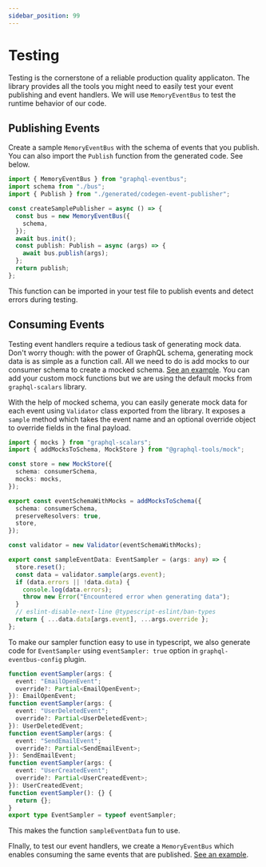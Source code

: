 ```yaml
---
sidebar_position: 99
---
```


# Testing

Testing is the cornerstone of a reliable production quality applicaton. The library provides all the tools you might need to easily test your event publishing and event handlers. We will use `MemoryEventBus` to test the runtime behavior of our code.

## Publishing Events

Create a sample `MemoryEventBus` with the schema of events that you publish. You can also import the `Publish` function from the generated code. See below.

```typescript
import { MemoryEventBus } from "graphql-eventbus";
import schema from "./bus";
import { Publish } from "./generated/codegen-event-publisher";

const createSamplePublisher = async () => {
  const bus = new MemoryEventBus({
    schema,
  });
  await bus.init();
  const publish: Publish = async (args) => {
    await bus.publish(args);
  };
  return publish;
};
```

This function can be imported in your test file to publish events and detect errors during testing.

## Consuming Events

Testing event handlers require a tedious task of generating mock data. Don't worry though: with the power of GraphQL schema, generating mock data is as simple as a function call. All we need to do is add mocks to our consumer schema to create a mocked schema. [See an example](https://github.com/skk2142/graphql-eventbus/blob/master/examples/rabbit-mq/src/serviceB/utils/sampleEventData.ts). You can add your custom mock functions but we are using the default mocks from `graphql-scalars` library.

With the help of mocked schema, you can easily generate mock data for each event using `Validator` class exported from the library. It exposes a `sample` method which takes the event name and an optional override object to override fields in the final payload.

```typescript
import { mocks } from "graphql-scalars";
import { addMocksToSchema, MockStore } from "@graphql-tools/mock";

const store = new MockStore({
  schema: consumerSchema,
  mocks: mocks,
});

export const eventSchemaWithMocks = addMocksToSchema({
  schema: consumerSchema,
  preserveResolvers: true,
  store,
});

const validator = new Validator(eventSchemaWithMocks);

export const sampleEventData: EventSampler = (args: any) => {
  store.reset();
  const data = validator.sample(args.event);
  if (data.errors || !data.data) {
    console.log(data.errors);
    throw new Error("Encountered error when generating data");
  }
  // eslint-disable-next-line @typescript-eslint/ban-types
  return { ...data.data[args.event], ...args.override };
};
```

To make our sampler function easy to use in typescript, we also generate code for `EventSampler` using `eventSampler: true` option in `graphql-eventbus-config` plugin.

```typescript
function eventSampler(args: {
  event: "EmailOpenEvent";
  override?: Partial<EmailOpenEvent>;
}): EmailOpenEvent;
function eventSampler(args: {
  event: "UserDeletedEvent";
  override?: Partial<UserDeletedEvent>;
}): UserDeletedEvent;
function eventSampler(args: {
  event: "SendEmailEvent";
  override?: Partial<SendEmailEvent>;
}): SendEmailEvent;
function eventSampler(args: {
  event: "UserCreatedEvent";
  override?: Partial<UserCreatedEvent>;
}): UserCreatedEvent;
function eventSampler(): {} {
  return {};
}
export type EventSampler = typeof eventSampler;
```

This makes the function `sampleEventData` fun to use.

FInally, to test our event handlers, we create a `MemoryEventBus` which enables consuming the same events that are published. [See an example](https://github.com/skk2142/graphql-eventbus/blob/master/examples/rabbit-mq/src/serviceB/utils/sampleEventData.ts).
